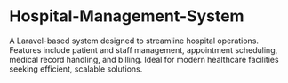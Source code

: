 # Hospital-Management-System
A Laravel-based system designed to streamline hospital operations. Features include patient and staff management, appointment scheduling, medical record handling, and billing. Ideal for modern healthcare facilities seeking efficient, scalable solutions.
